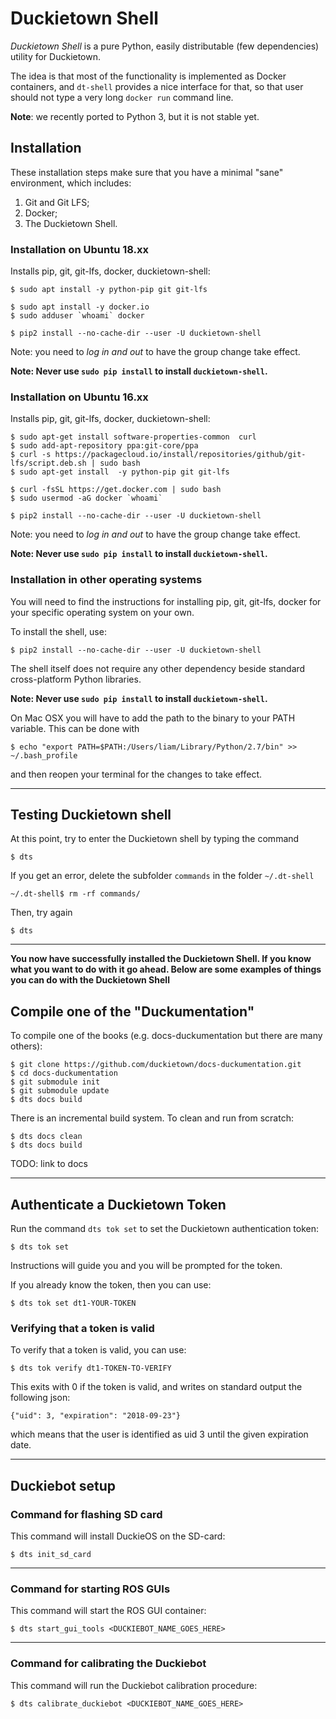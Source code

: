 # Duckietown Shell

*Duckietown Shell* is a pure Python, easily distributable (few dependencies) utility for Duckietown.

The idea is that most of the functionality is implemented as Docker containers, and `dt-shell` provides a nice interface for that, so that user should not type a very long `docker run` command line.

**Note**: we recently ported to Python 3, but it is not stable yet.

<!--

## Prerequisites

You must be using `pip` with Python 2.x to use Duckietown Shell.

Check the output of this command:

    $ pip --version # Should return something like: pip 18.0 from ...python2.7/site-packages/pip (python 2.7)

If it says "2.7", you are golden and can skip down to "installation".

Otherwise make a virtual environment as suggested below.


### Python 2 virtual environment (necessary if Python 3 is the default)

**Note**: If you are running in a virtualenv then you should **not** add the `--user` command line flag when you install the duckietown shell

Install `virtualenv`:

    $ pip install virtualenv
    
Then create a new virtual environment, `dts`:

    $ virtualenv -p `which python2` dts
    
Then activate the `dts` environment:

    $ source dts/bin/activate
    (dts) $ 

Now, you now should be ready to install `duckietown-shell`. To deactivate `dts` later, run `deactivate`.
-->

## Installation

These installation steps make sure that you have a minimal "sane" environment, which includes:

1. Git and Git LFS;
2. Docker;
3. The Duckietown Shell.

### Installation on Ubuntu 18.xx

Installs pip, git, git-lfs, docker, duckietown-shell:

    $ sudo apt install -y python-pip git git-lfs
    
    $ sudo apt install -y docker.io
    $ sudo adduser `whoami` docker
    
    $ pip2 install --no-cache-dir --user -U duckietown-shell
    
Note: you need to *log in and out* to have the group change take effect.

**Note: Never use `sudo pip install` to install `duckietown-shell`.**

### Installation on Ubuntu 16.xx

Installs pip, git, git-lfs, docker, duckietown-shell:

    $ sudo apt-get install software-properties-common  curl
    $ sudo add-apt-repository ppa:git-core/ppa
    $ curl -s https://packagecloud.io/install/repositories/github/git-lfs/script.deb.sh | sudo bash
    $ sudo apt-get install  -y python-pip git git-lfs 
    
    $ curl -fsSL https://get.docker.com | sudo bash
    $ sudo usermod -aG docker `whoami` 
    
    $ pip2 install --no-cache-dir --user -U duckietown-shell
    
Note: you need to *log in and out* to have the group change take effect.

**Note: Never use `sudo pip install` to install `duckietown-shell`.**

### Installation in other operating systems

You will need to find the instructions for installing pip, git, git-lfs, docker for your specific operating system on your own.

To install the shell, use:

    $ pip2 install --no-cache-dir --user -U duckietown-shell

The shell itself does not require any other dependency beside standard cross-platform Python libraries.

**Note: Never use `sudo pip install` to install `duckietown-shell`.**


On Mac OSX you will have to add the path to the binary to your PATH variable. 
This can be done with 

    $ echo "export PATH=$PATH:/Users/liam/Library/Python/2.7/bin" >> ~/.bash_profile

and then reopen your terminal for the changes to take effect.

-----------------------

## Testing Duckietown shell

At this point, try to enter the Duckietown shell by typing the command

    $ dts

If you get an error, delete the subfolder `commands` in the folder `~/.dt-shell` 

    ~/.dt-shell$ rm -rf commands/

Then, try again

    $ dts

-----------------------

**You now have successfully installed the Duckietown Shell. If you know what you want to do with it go ahead. Below are some examples of things you can do with the Duckietown Shell** 

## Compile one of the "Duckumentation"

To compile one of the books (e.g. docs-duckumentation but there are many others):

    $ git clone https://github.com/duckietown/docs-duckumentation.git
    $ cd docs-duckumentation
    $ git submodule init
    $ git submodule update
    $ dts docs build

There is an incremental build system. To clean and run from scratch:

    $ dts docs clean
    $ dts docs build

TODO: link to docs

    

-----------------------
        

## Authenticate a Duckietown Token

Run the command `dts tok set` to set the Duckietown authentication token:

    $ dts tok set  

Instructions will guide you and you will be prompted for the token.

If you already know the token, then you can use:

    $ dts tok set dt1-YOUR-TOKEN
    
### Verifying that a token is valid

To verify that a token is valid, you can use:

    $ dts tok verify dt1-TOKEN-TO-VERIFY
    
This exits with 0 if the token is valid, and writes on standard output the following json:

    {"uid": 3, "expiration": "2018-09-23"}
    
which means that the user is identified as uid 3 until the given expiration date.
 

-----------------------

## Duckiebot setup

### Command for flashing SD card

This command will install DuckieOS on the SD-card:

    $ dts init_sd_card

-----------------------

### Command for starting ROS GUIs

This command will start the ROS GUI container:

    $ dts start_gui_tools <DUCKIEBOT_NAME_GOES_HERE>

-----------------------

### Command for calibrating the Duckiebot

This command will run the Duckiebot calibration procedure:

    $ dts calibrate_duckiebot <DUCKIEBOT_NAME_GOES_HERE>

